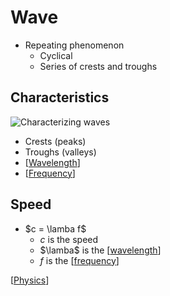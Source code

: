 # Wave

- Repeating phenomenon
  - Cyclical
  - Series of crests and troughs

## Characteristics

![Characterizing waves](/assets/second-brain/2020-10-05-13-14-58.png)

- Crests (peaks)
- Troughs (valleys)
- [[Wavelength]]
- [[Frequency]]

## Speed

- $c = \lamba f$
  - $c$ is the speed
  - $\lamba$ is the [[wavelength]]
  - $f$ is the [[frequency]]
  
[[Physics]]

[//begin]: # "Autogenerated link references for markdown compatibility"
[wavelength]: wavelength "Wavelength"
[Frequency]: frequency "Frequency"
[frequency]: frequency "Frequency"
[Physics]: physics "Physics"
[//end]: # "Autogenerated link references"